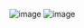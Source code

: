 ![image](https://github.com/user-attachments/assets/b4e1ca2c-ba4b-4dd5-bdb4-ca57a667b215)
![image](https://github.com/user-attachments/assets/4a4d0da6-b8b9-464e-a4aa-064287a8d59a)


